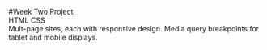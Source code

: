 #Week Two Project<br> HTML CSS <br>
Mult-page sites, each with responsive design. Media query breakpoints for tablet and mobile displays.

